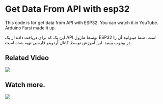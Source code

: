 # Get Data From API with esp32
This code is for get data from API with ESP32. You can watch it in YouTube. Arduino Farsi made it up.

این یک کد برای دریافت داده از یک API توسط ماژول ESP32 است. شما میتوانید آن را در یوتوب ببینید. این آموزش توسط کانال آردوینو فارسی تهیه شده است.

Related Video
-------------
[![](https://img.shields.io/badge/You-Tube-red)](https://www.youtube.com/watch?v=1dJjV-pJYbw&t=1s)

Watch more.
-------------
[![](https://img.shields.io/badge/You-Tube-red)](https://www.youtube.com/@ArduinoFarsi)
